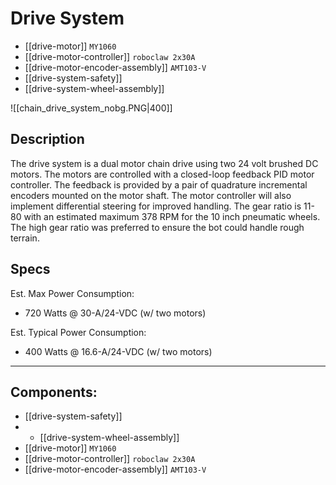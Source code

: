 # Drive System
- [[drive-motor]] `MY1060`
- [[drive-motor-controller]] `roboclaw 2x30A`
- [[drive-motor-encoder-assembly]] `AMT103-V`
- [[drive-system-safety]]
- [[drive-system-wheel-assembly]]

![[chain_drive_system_nobg.PNG|400]]
## Description

The drive system is a dual motor chain drive using two 24 volt brushed DC motors. The motors are controlled with a closed-loop feedback PID motor controller. The feedback is provided by a pair of quadrature incremental encoders mounted on the motor shaft. The motor controller will also implement differential steering for improved handling. The gear ratio is 11-80 with an estimated maximum 378 RPM for the 10 inch pneumatic wheels. The high gear ratio was preferred to ensure the bot could handle rough terrain.

## Specs
Est. Max Power Consumption:  
- 720 Watts @ 30-A/24-VDC (w/ two motors)

Est. Typical Power Consumption: 
 - 400 Watts @ 16.6-A/24-VDC (w/ two motors)
---

## Components:

- [[drive-system-safety]]
- - [[drive-system-wheel-assembly]]
- [[drive-motor]] `MY1060`
- [[drive-motor-controller]] `roboclaw 2x30A`
- [[drive-motor-encoder-assembly]] `AMT103-V`
